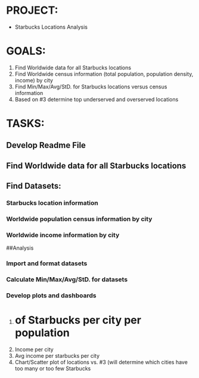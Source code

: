 # PROJECT:

- Starbucks Locations Analysis


# GOALS:

1. Find Worldwide data for all Starbucks locations
2. Find Worldwide census information (total population, population density, income) by city
3. Find Min/Max/Avg/StD. for Starbucks locations versus census information
4. Based on #3 determine top underserved and overserved locations


# TASKS:

## Develop Readme File

## Find Worldwide data for all Starbucks locations

## Find Datasets:

### Starbucks location information

### Worldwide population census information by city

### Worldwide income information by city


##Analysis

### Import and format datasets

### Calculate Min/Max/Avg/StD. for datasets

### Develop plots and dashboards

1. # of Starbucks per city per population
2. Income per city
3. Avg income per starbucks per city
4. Chart/Scatter plot of locations vs. #3 (will determine which cities have too many or too few Starbucks
